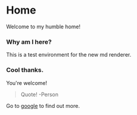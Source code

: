 # Home

Welcome to my humble home!

### Why am I here?

This is a test environment for the new md renderer.

### Cool thanks.

You're welcome!

> Quote! 
> -Person

Go to [google](https://google.com/?q=google) to find out more.